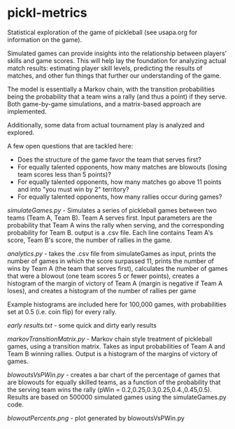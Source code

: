 # pickl-metrics
Statistical exploration of the game of pickleball (see usapa.org for information on the game).

Simulated games can provide insights into the relationship between players' skills and game scores.  This will help lay the
foundation for analyzing actual match results: estimating player skill levels, predicting the results of matches, and other fun things that further our understanding of the game.

The model is essentially a Markov chain, with the transition probabilities being the probability that a team wins a rally (and thus a point) if they serve.  Both game-by-game simulations, and a matrix-based approach are implemented.

Additionally, some data from actual tournament play is analyzed and explored.

A few open questions that are tackled here:
- Does the structure of the game favor the team that serves first?
- For equally talented opponents, how many matches are blowouts (losing team scores less than 5 points)?
- For equally talented opponents, how many matches go above 11 points and into "you must win by 2" territory?
- For equally talented opponents, how many rallies occur during games? 

*simulateGames.py* - Simulates a series of pickleball games between two teams (Team A, Team B).  Team A serves first.
                   Input parameters are the probability that Team A wins the rally when serving, and the corresponding
                   probability for Team B.
                   output is a .csv file.  Each line contains Team A's score, Team B's score, the number of rallies in the game.
                  
*analytics.py* -  takes the .csv file from simulateGames as input,
                prints the number of games in which the score surpassed 11,
                prints the number of wins by Team A (the team that serves first),
                calculates the number of games that were a blowout (one team scores 5 or fewer points),
                creates a histogram of the margin of victory of Team A (margin is negative if Team A loses), and
                creates a histogram of the number of rallies per game
                
Example histograms are included here for 100,000 games, with probabilities set at 0.5 (i.e. coin flip) for every rally.
                
*early results.txt* - some quick and dirty early results

*markovTransitionMatrix.py* - Markov chain style treatment of pickleball games, using a transition matrix.  Takes as input probabilities of Team A and Team B winning rallies.  Output is a histogram of the margins of victory of games.

*blowoutsVsPWin.py* - creates a bar chart of the percentage of games that are blowouts for equally skilled teams, as a function of the probability that the serving team wins the rally (pWin = 0.2,0.25,0.3,0.25,0.4.,0.45,0.5).  Results are based on 500000 simulated games using the simulateGames.py code.

*blowoutPercents.png* - plot generated by blowoutsVsPWin.py
